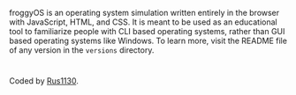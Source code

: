 froggyOS is an operating system simulation written entirely in the browser with JavaScript, HTML, and CSS. It is meant to be used as an educational tool to familiarize people with CLI based operating systems, rather than GUI based operating systems like Windows. To learn more, visit the README file of any version in the `versions` directory.
#
Coded by [Rus1130](https://github.com/Rus1130).
